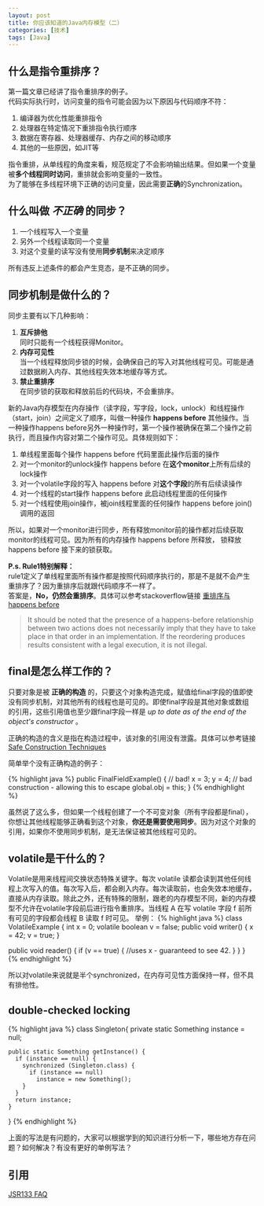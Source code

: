 ```yaml
---
layout: post
title: 你应该知道的Java内存模型（二）
categories: [技术]
tags: [Java]
---
```


## 什么是指令重排序？
第一篇文章已经讲了指令重排序的例子。  
代码实际执行时，访问变量的指令可能会因为以下原因与代码顺序不符：

1. 编译器为优化性能重排指令
2. 处理器在特定情况下重排指令执行顺序
3. 数据在寄存器、处理器缓存、内存之间的移动顺序
4. 其他的一些原因，如JIT等

指令重排，从单线程的角度来看，规范规定了不会影响输出结果。但如果一个变量被**多个线程同时访问**，重排就会影响变量的一致性。  
为了能够在多线程环境下正确的访问变量，因此需要**正确**的Synchronization。

## 什么叫做 *不正确* 的同步？

1. 一个线程写入一个变量
2. 另外一个线程读取同一个变量
3. 对这个变量的读写没有使用**同步机制**来决定顺序

所有违反上述条件的都会产生竞态，是不正确的同步。

## 同步机制是做什么的？

同步主要有以下几种影响：

1. **互斥排他**  
同时只能有一个线程获得Monitor。
2. **内存可见性**  
当一个线程释放同步锁的时候，会确保自己的写入对其他线程可见。可能是通过数据刷入内存、其他线程失效本地缓存等方式。
3. **禁止重排序**  
在同步锁的获取和释放前后的代码块，不会重排序。

新的Java内存模型在内存操作（读字段，写字段，lock，unlock）和线程操作（start，join）之间定义了顺序，叫做一种操作 **happens before** 其他操作。当一种操作happens before另外一种操作时，第一个操作被确保在第二个操作之前执行，而且操作内容对第二个操作可见。具体规则如下：

1. 单线程里面每个操作 happens before 代码里面此操作后面的操作
2. 对一个monitor的unlock操作 happens before 在**这个monitor**上所有后续的lock操作
3. 对一个volatile字段的写入 happens before 对**这个字段**的所有后续读操作
4. 对一个线程的start操作 happens before 此启动线程里面的任何操作
5. 对一个线程使用join操作，被join线程里面的任何操作 happens before join() 调用的返回

所以，如果对一个monitor进行同步，所有释放monitor前的操作都对后续获取monitor的线程可见。因为所有的内存操作 happens before 所释放， 锁释放 happens before 接下来的锁获取。

**P.s. Rule1特别解释：**  
rule1定义了单线程里面所有操作都是按照代码顺序执行的，那是不是就不会产生重排序了？因为重排序后就跟代码顺序不一样了。  
答案是，**No，仍然会重排序**。具体可以参考stackoverflow链接 [重排序与happens before]([^happens])

> It should be noted that the presence of a happens-before relationship between two actions does not necessarily imply that they have to take place in that order in an implementation. If the reordering produces results consistent with a legal execution, it is not illegal.


## final是怎么样工作的？
只要对象是被 **正确的构造** 的，只要这个对象构造完成，赋值给final字段的值即使没有同步机制，对其他所有的线程也是可见的。即使final字段是其他对象或数组的引用，这些引用值也至少跟final字段一样是 *up to date as of the end of the object's constructor* 。

正确的构造的含义是指在构造过程中，该对象的引用没有泄露。具体可以参考链接 [Safe Construction Techniques](https://www.ibm.com/developerworks/library/j-jtp0618/)

简单举个没有正确构造的例子：

{% highlight java %}
public FinalFieldExample() { // bad!
  x = 3;
  y = 4;
  // bad construction - allowing this to escape
  global.obj = this;
}
{% endhighlight %}

虽然说了这么多，但如果一个线程创建了一个不可变对象（所有字段都是final），你想让其他线程能够正确看到这个对象，**你还是需要使用同步**。因为对这个对象的引用，如果你不使用同步机制，是无法保证被其他线程可见的。

## volatile是干什么的？
Volatile是用来线程间交换状态特殊关键字。每次 volatile 读都会读到其他任何线程上次写入的值。每次写入后，都会刷入内存。每次读取前，也会失效本地缓存，直接从内存读取。除此之外，还有特殊的限制，跟老的内存模型不同，新的内存模型不允许在volatile字段前后进行指令重排序。当线程 A 在写 volatile 字段 f 前所有可见的字段都会线程 B 读取 f 时可见。
举例：
{% highlight java %}
class VolatileExample {
  int x = 0;
  volatile boolean v = false;
  public void writer() {
    x = 42;
    v = true;
  }

  public void reader() {
    if (v == true) {
      //uses x - guaranteed to see 42.
    }
  }
}
{% endhighlight %}

所以对volatile来说就是半个synchronized，在内存可见性方面保持一样，但不具有排他性。

## double-checked locking

{% highlight java %}
class Singleton{
	private static Something instance = null;
	
	public static Something getInstance() {
	  if (instance == null) {
	    synchronized (Singleton.class) {
	      if (instance == null)
	        instance = new Something();
	    }
	  }
	  return instance;
	}
}
{% endhighlight %}

上面的写法是有问题的，大家可以根据学到的知识进行分析一下，哪些地方存在问题？如何解决？有没有更好的单例写法？

## 引用
[JSR133 FAQ](https://www.cs.umd.edu/~pugh/java/memoryModel/jsr-133-faq.html)
